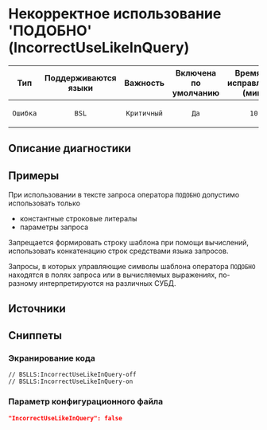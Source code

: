 # Некорректное использование 'ПОДОБНО' (IncorrectUseLikeInQuery)

 Тип | Поддерживаются<br>языки | Важность | Включена<br>по умолчанию | Время на<br>исправление (мин) | Тэги 
 :-: | :-: | :-: | :-: | :-: | :-: 
 `Ошибка` | `BSL` | `Критичный` | `Да` | `10` | `standard`<br>`sql`<br>`unpredictable` 

<!-- Блоки выше заполняются автоматически, не трогать -->
## Описание диагностики
<!-- Описание диагностики заполняется вручную. Необходимо понятным языком описать смысл и схему работу -->

## Примеры
<!-- В данном разделе приводятся примеры, на которые диагностика срабатывает, а также можно привести пример, как можно исправить ситуацию -->

При использовании в тексте запроса оператора `ПОДОБНО` допустимо использовать только
- константные строковые литералы
- параметры запроса

Запрещается формировать строку шаблона при помощи вычислений, использовать конкатенацию строк средствами языка запросов.

Запросы, в которых управляющие символы шаблона оператора `ПОДОБНО` находятся в полях запроса или в вычисляемых выражениях, по-разному интерпретируются на различных СУБД.

## Источники
<!-- Необходимо указывать ссылки на все источники, из которых почерпнута информация для создания диагностики -->
<!-- Примеры источников

* Источник: [Стандарт: Тексты модулей](https://its.1c.ru/db/v8std#content:456:hdoc)
* Полезная информация: [Отказ от использования модальных окон](https://its.1c.ru/db/metod8dev#content:5272:hdoc)
* Источник: [Cognitive complexity, ver. 1.4](https://www.sonarsource.com/docs/CognitiveComplexity.pdf) -->

## Сниппеты

<!-- Блоки ниже заполняются автоматически, не трогать -->
### Экранирование кода

```bsl
// BSLLS:IncorrectUseLikeInQuery-off
// BSLLS:IncorrectUseLikeInQuery-on
```

### Параметр конфигурационного файла

```json
"IncorrectUseLikeInQuery": false
```
